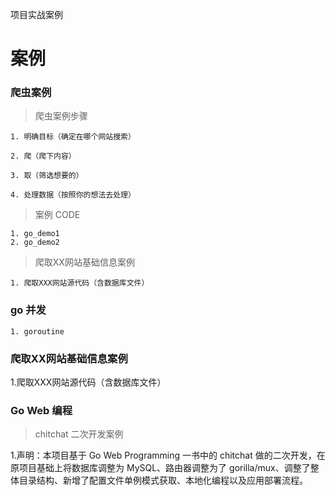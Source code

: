 
项目实战案例

# 案例

### 爬虫案例 

  > 爬虫案例步骤 

    1. 明确目标（确定在哪个网站搜索）

    2. 爬（爬下内容）

    3. 取（筛选想要的）

    4. 处理数据（按照你的想法去处理）

 > 案例 CODE 

    1. go_demo1
    2. go_demo2
  
 > 爬取XX网站基础信息案例

    1. 爬取XXX网站源代码（含数据库文件）


### go 并发 

    1. goroutine

### 爬取XX网站基础信息案例 

   1.爬取XXX网站源代码（含数据库文件）

### Go Web 编程

 > chitchat 二次开发案例

  1.声明：本项目基于 Go Web Programming 一书中的 chitchat 做的二次开发，在原项目基础上将数据库调整为 MySQL、路由器调整为了 gorilla/mux、调整了整体目录结构、新增了配置文件单例模式获取、本地化编程以及应用部署流程。

